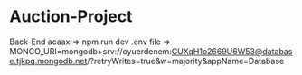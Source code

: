 # Auction-Project

Back-End асаах => npm run dev
.env file => MONGO_URI=mongodb+srv://oyuerdenem:CUXqH1o2669U6W53@database.tjkpq.mongodb.net/?retryWrites=true&w=majority&appName=Database

